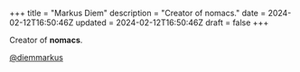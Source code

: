 +++
title = "Markus Diem"
description = "Creator of nomacs."
date = 2024-02-12T16:50:46Z
updated = 2024-02-12T16:50:46Z
draft = false
+++

Creator of **nomacs**.

[@diemmarkus](https://github.com/diemmarkus)
